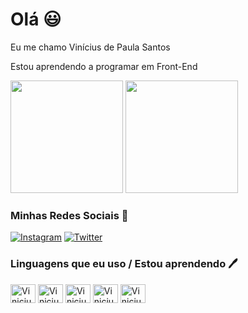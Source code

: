 # Olá 😃

Eu me chamo Vinícius de Paula Santos

Estou aprendendo a programar em Front-End

<div>
   <img height="180em" src="https://github-readme-stats.vercel.app/api?username=ViniciuPSantos&show_icons=true&theme=tokyonight"/>
 <img height="180em" src="https://github-readme-stats.vercel.app/api/top-langs/?username=ViniciuPSantos&layout=compact&theme=tokyonight"/>
</div>

### Minhas Redes Sociais 🤠

[![Instagram](https://img.shields.io/badge/Instagram-E4405F?style=for-the-badge&logo=instagram&logoColor=white)](https://www.instagram.com/vinizinhoofici/)
[![Twitter](https://img.shields.io/badge/Twitter-1DA1F2?style=for-the-badge&logo=twitter&logoColor=white)](https://twitter.com/zviniarkham)


### Linguagens que eu uso / Estou aprendendo 🖊️

<div>
  
  <img align="center" alt="Vinicius-html" height="30" width="40" src="https://cdn.jsdelivr.net/gh/devicons/devicon/icons/html5/html5-original-wordmark.svg"/>
  <img align="center" alt="Vinicius-css" height="30" width="40" src="https://cdn.jsdelivr.net/gh/devicons/devicon/icons/css3/css3-original-wordmark.svg"/>
  <img align="center" alt="Vinicius-python" height="30" width="40" src="https://cdn.jsdelivr.net/gh/devicons/devicon/icons/python/python-original-wordmark.svg"/>
  <img align="center" alt="Vinicius-Wordpress" height="30" width="40" src="https://cdn.jsdelivr.net/gh/devicons/devicon/icons/wordpress/wordpress-original.svg"/>
  <img align="center" alt="Vinicius-JavaScript" height="30" width="40" src="https://cdn.jsdelivr.net/gh/devicons/devicon/icons/javascript/javascript-original.svg"/>
  
</div>

